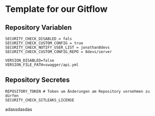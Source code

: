 # Template for our Gitflow

## Repository Variablen
```
SECURITY_CHECK_DISABLED = fals
SECURITY_CHECK_CUSTOM_CONFIG = true
SECURITY_CHECK_NOTIFY_USER_LIST = jonathan8devs
SECURITY_CHECK_CUSTOM_CONFIG_REPO = 8devs/server

VERSION_DISABLED=false
VERSION_FILE_PATH=swagger/api.yml
```

## Repository Secretes

```
REPOSITORY_TOKEN # Token um Änderungen am Repository vornehmen zu dürfen
SECURITY_CHECK_GITLEAKS_LICENSE
```

adassdasdas
